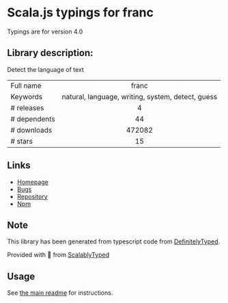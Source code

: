 
# Scala.js typings for franc

Typings are for version 4.0

## Library description:
Detect the language of text

|                    |                 |
| ------------------ | :-------------: |
| Full name          | franc |
| Keywords           | natural, language, writing, system, detect, guess |
| # releases         | 4 |
| # dependents       | 44 |
| # downloads        | 472082 |
| # stars            | 15 |

## Links
- [Homepage](https://github.com/wooorm/franc#readme)
- [Bugs](https://github.com/wooorm/franc/issues)
- [Repository](https://github.com/wooorm/franc)
- [Npm](https://www.npmjs.com/package/franc)
    


## Note
This library has been generated from typescript code from [DefinitelyTyped](https://definitelytyped.org).

Provided with :purple_heart: from [ScalablyTyped](https://github.com/oyvindberg/ScalablyTyped)

## Usage
See [the main readme](../../readme.md) for instructions.


